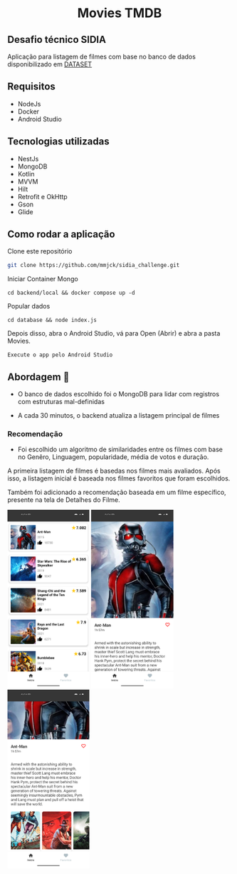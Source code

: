 <h1 align = "center">
  Movies TMDB
</h1>



<h2 align = "flex-start">
  Desafio técnico SIDIA
</h2>

Aplicação para listagem de filmes com base no banco de dados disponibilizado em 
[DATASET](https://www.kaggle.com/datasets/asaniczka/tmdb-movies-dataset-2023-930k-movies)


## Requisitos
- NodeJs
- Docker
- Android Studio

## Tecnologias utilizadas
 - NestJs
 - MongoDB
 - Kotlin
 - MVVM
 - Hilt
 - Retrofit e OkHttp
 - Gson 
 - Glide 



## Como rodar a aplicação

Clone este repositório
```bash
git clone https://github.com/mmjck/sidia_challenge.git
```

Iniciar Container Mongo

```
cd backend/local && docker compose up -d
```

Popular dados

```
cd database && node index.js
```

Depois disso, abra o Android Studio, vá para Open (Abrir) e abra a pasta Movies.

```
Execute o app pelo Android Studio
```



## Abordagem 🧠


- O banco de dados escolhido foi o MongoDB para lidar com registros com estruturas mal-definidas

- A cada 30 minutos, o backend atualiza a listagem principal de filmes

### Recomendação

- Foi escolhido um algoritmo de similaridades entre os filmes com base no Genêro, Linguagem, popularidade, média de votos e duração. 

A primeira listagem de filmes é basedas nos filmes mais avaliados. Após isso, a listagem inicial é baseada nos filmes favoritos que foram escolhidos.


Também foi adicionado a recomendação baseada em um filme específico, presente na tela de Detalhes do Filme.





<img src="https://github.com/mmjck/sidia_challenge/blob/main/Screenshot_1745974457.png" height="400px" />
<img src="https://github.com/mmjck/sidia_challenge/blob/main/Screenshot_1745974463.png" height="400px" />
<img src="https://github.com/mmjck/sidia_challenge/blob/main/Screenshot_1745974466.png" height="400px" />
